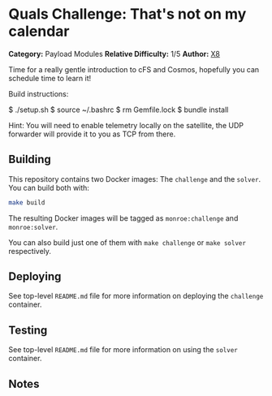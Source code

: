 # Quals Challenge: That's not on my calendar #

**Category:** Payload Modules
**Relative Difficulty:** 1/5
**Author:** [X8](https://x8llc.com/)

Time for a really gentle introduction to cFS and Cosmos, hopefully
you can schedule time to learn it!

Build instructions:

$ ./setup.sh $ source ~/.bashrc $ rm Gemfile.lock $ bundle install

Hint: You will need to enable telemetry locally on the satellite,
the UDP forwarder will provide it to you as TCP from there.


## Building ##

This repository contains two Docker images: The `challenge` and the `solver`.
You can build both with:

```sh
make build
```

The resulting Docker images will be tagged as `monroe:challenge` and
`monroe:solver`.

You can also build just one of them with `make challenge` or `make solver`
respectively.


## Deploying ##

See top-level `README.md` file for more information on deploying the
`challenge` container.


## Testing ##

See top-level `README.md` file for more information on using the `solver`
container.


## Notes ##
